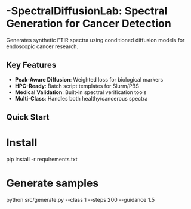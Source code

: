 # -SpectralDiffusionLab: Spectral Generation for Cancer Detection


Generates synthetic FTIR spectra using conditioned diffusion models for endoscopic cancer research.

## Key Features
- **Peak-Aware Diffusion**: Weighted loss for biological markers
- **HPC-Ready**: Batch script templates for Slurm/PBS
- **Medical Validation**: Built-in spectral verification tools
- **Multi-Class**: Handles both healthy/cancerous spectra

## Quick Start

# Install
pip install -r requirements.txt

# Generate samples
python src/generate.py --class 1 --steps 200 --guidance 1.5
